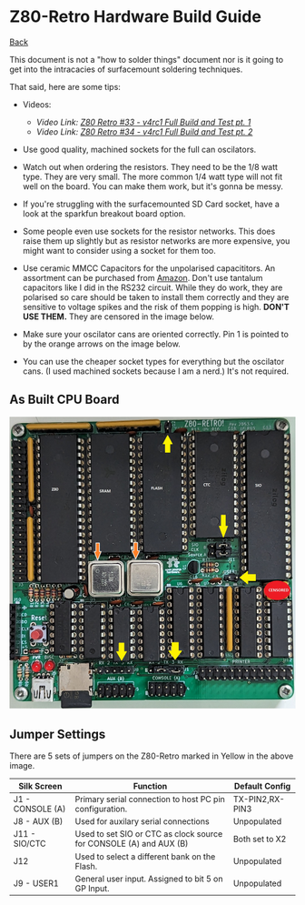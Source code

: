 # Z80-Retro Hardware Build Guide

[Back](./README.md)

This document is not a "how to solder things" document nor is it going to get
into the intracacies of surfacemount soldering techniques.

That said, here are some tips:

- Videos:
  - _Video Link: [Z80 Retro #33 - v4rc1 Full Build and Test pt. 1](https://youtu.be/X0ApysAFA7k)_
  - _Video Link: [Z80 Retro #34 - v4rc1 Full Build and Test pt. 2](https://youtu.be/aZyimz6YkGY)_

- Use good quality, machined sockets for the full can oscilators.
- Watch out when ordering the resistors.  They need to be the 1/8 watt type.
They are very small.  The more common 1/4 watt type will not fit well on the
board.  You can make them work, but it's gonna be messy.
- If you're struggling with the surfacemounted SD Card socket, have a look at
the sparkfun breakout board option.
- Some people even use sockets for the resistor networks.  This does raise them
up slightly but as resistor networks are more expensive, you might want to
consider using a socket for them too.
- Use ceramic MMCC Capacitors for the unpolarised capacititors.  An assortment
can be purchased from [Amazon](https://www.amazon.com/ceramic-capacitor-kit/s?k=ceramic+capacitor+kit).
Don't use tantalum capacitors like I did in the RS232 circuit.  While they do
work, they are polarised so care should be taken to install them correctly and
they are sensitive to voltage spikes and the risk of them popping is high.
**DON'T USE THEM.**
They are censored in the image below.
- Make sure your oscilator cans are oriented correctly.  Pin 1 is pointed to by
the orange arrows on the image below.
- You can use the cheaper socket types for everything but the oscilator cans.
(I used machined sockets because I am a nerd.)  It's not required.

## As Built CPU Board

![Photo of Z80 Retro As Built](./assets/z80-retro-as-built.jpg)

## Jumper Settings

There are 5 sets of jumpers on the Z80-Retro marked in Yellow in the above
image.
<!-- markdownlint-disable -->
|Silk Screen     |Function                                                           |Default Config
|----------------|-------------------------------------------------------------------|---------------
|J1 - CONSOLE (A)|Primary serial connection to host PC pin configuration.            |TX-PIN2,RX-PIN3
|J8 - AUX (B)    |Used for auxilary serial connections                               |Unpopulated
|J11 - SIO/CTC   |Used to set SIO or CTC as clock source for CONSOLE (A) and AUX (B) |Both set to X2
|J12             |Used to select a different bank on the Flash.                      |Unpopulated
|J9 - USER1      |General user input.  Assigned to bit 5 on GP Input.                |Unpopulated
<!-- markdownlint-restore -->

